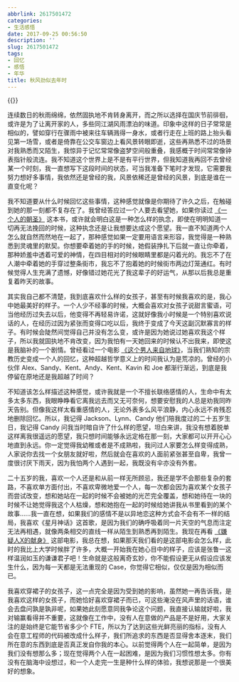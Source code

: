 ```yaml
---
abbrlink: 2617501472
categories:
- 生活感悟
date: 2017-09-25 00:56:50
description: ''
slug: 2617501472
tags:
- 回忆
- 感悟
- 年华
title: 秋风劲似去年时
---
```


{{<douban type="movie" id="26606743">}}

连续数日的秋雨绵绵，依然固执地不肯转身离开，而之所以选择在国庆节前徘徊，或许是为了让离开家的人，多些同江湖风雨漂泊的味道。印象中这样的日子常常是相似的，譬如穿行在骤雨中被来往车辆溅得一身水，或者行走在上班的路上抬头看见第一场雪，或者是倚靠在公交车窗边上看风景转眼即逝，这些再熟悉不过的场景对我熟悉而又陌生，我惊异于记忆常常像盗梦空间般重叠，我感概于时间常常像钟表指针般流连。我不知道这个世界上是不是有平行世界，但我知道我再回不去曾经某一个时刻，我一直想写下这段时间的状态，可当我准备下笔时才发现，它需要我努力想好多事情，我依然还是曾经的我，风景依稀还是曾经的风景，到底是谁在一直变化呢？

我不知道要从什么时候回忆这些事情，这种感觉就像是你期待了许久之后，在触碰到她的那一刻都不复存在了。我曾经答应过一个人要去看望她，如果你读过 [《一个人的朝圣》](https://book.douban.com/subject/24934182/) 这本书，或许就会明白这是一种怎么样的执念，即使在明明知道一切再无法挽回的时候，这种执念还是让我想要达成这个愿望。我一直不知道两个人怎么就自然而然地在一起了，那种感觉如果一定要用语言来形容，我觉得是一种熟悉到灵魂里的默契。你想要牵着她的手的时候，她假装挣扎下后就一直让你牵着，那种娇羞中透着可爱的神情，在四目相对的时候眼睛里都是闪着光的。我忘不了在人潮中牵着她的手穿过整条街市，我忘不了抱着她的时候街市两边灯笼通红。有时候觉得人生充满了遗憾，好像错过她花光了我这辈子的好运气，从那以后我总是重复着昨天的故事。

其实我自己都不清楚，我到底喜欢什么样的女孩子，甚至有时候我喜欢的是，我心中她最美好的样子。一个人少不经事的时候，大概会喜欢对女孩子说甜言蜜语，可当他经历过失去以后，他变得不再轻易许诺，这就好像我小时候是一个特别喜欢说话的人，在经历过因为紧张而变得口吃以后，我终于变成了今天这副沉默寡言的样子。有时候会陡然间觉得自己并没有怎么变，或许是因为她说过她喜欢我这个样子，所以我就固执地不肯改变，因为我怕有一天她回来的时候认不出我来，即使这是我脑补的一个剧情。曾经看过一个电影 [《这个男人来自地球》](https://movie.douban.com/subject/2300586/)，当我们熟知的宗教历史变成一个人的回忆，这种超越哲学意义上的时间我认为是荒凉的。曾经的小伙伴 Alex、Sandy、Kent、Andy、Kent、Kavin 和 Joe 都渐行渐远，到底是我停留在原地还是我超越了时间？

不知道该怎么样描述这种感觉，或许我就是一个不擅长联络感情的人，生命中有太多太多东西，我眼睁睁看它离我远去而又无可奈何，想要安慰我的人总是劝我同昨天告别。但像我这样太看重感情的人，无论外表多么风平浪静，内心永远不肯残忍地删除回忆。所以，我记得 Jackson、Lynn、Candy 他们陪我度过的二十五岁生日，我记得 Candy 问我当时暗自许了什么样的愿望，坦白来讲，我没有想着脱单这样离我很遥远的愿望，我只想时间能够永远定格在那一刻，大家都可以开开心心地直到永远。你一定觉得我幼稚或者是不成熟啦，我问过人家要怎么样变得成熟，人家说你去找一个女朋友就好啦，然后就会在喜欢的人面前紧张甚至自卑，我曾一度很讨厌下雨天，因为我怕两个人遇到一起，我既没有伞亦没有外套。

二十五岁的我，喜欢一个人还是和从前一样无所顾忌，我还是学不会那些复杂的套路，不喜欢单方面付出，不喜欢卑微地爱一个人，每一次都会因为喜欢某个女孩子而尝试改变，想和她站在一起的时候不会被她的光芒完全覆盖，想和她待在一块的时候不让她觉得我这个人枯燥，想和她抱在一起的时候给她讲我从书里看到的某个故事......我一直在想，如果我们的感情不是以异地恋这种方式会不会有不一样的结局，我喜欢《星月神话》这首歌，是因为我们的确呼吸着同一片天空的气息而注定无法再相遇，就像两条相交的直线一样从陌生到熟悉再到陌生。我现在再看 [《嫌疑人X的献身》](https://movie.douban.com/subject/26606743/) 这部电影，我总在想，如果那天我们看的是这部电影会怎么样，此时的我比上大学时候胖了许多，大概一开始我在她心目中的样子，应该是张鲁一这样温润如玉的谦谦君子吧！生命就是这般离奇玄妙，你不能假设更无从假设应该发生什么，因为每一天都是无法重现的 Case，你觉得它相似，仅仅是因为相似而已。

我喜欢穿裙子的女孩子，这一点完全是因为受到她的影响，虽然她一再告诉我，是我喜欢这样的女孩子，而她恰好喜欢穿裙子而已，可这些淹没在风声里的话语，谁会去盘问孰是孰非呢，如果她此刻愿意同我争论这个问题，我直接认输就好啦，我对输赢看得并不重要，这就像在工作中，没有人在意做的产品是不是好用，大家关注的是始终是它能节省多少个 FTE，所以为了达到这些光鲜亮丽的指标，没有人会在意工程师的代码被改成什么样子，我们所追求的东西是否显得舍本逐末，我们所在意的东西到底是否真正发自你我的本心。以前觉得两个人在一起简单，是因为我们没有想那么多；现在觉得两个人在一起困难，是因为我们习惯性想太多。你有没有在脑海中设想过，和一个人走完一生是种什么样的体验，我想说那是一个很美好的想象。